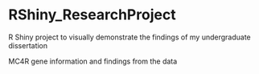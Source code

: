 # RShiny_ResearchProject

R Shiny project to visually demonstrate the findings of my undergraduate dissertation  

MC4R gene information and findings from the data 
